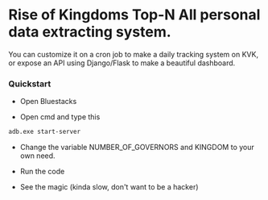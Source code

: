 # Rise of Kingdoms Top-N All personal data extracting system.

You can customize it on a cron job to make a daily tracking system on KVK, or expose an API using Django/Flask to make a beautiful dashboard.

### Quickstart

- Open Bluestacks

- Open cmd and type this 

```bash
adb.exe start-server
```

- Change the variable NUMBER_OF_GOVERNORS and KINGDOM to your own need.

- Run the code

- See the magic (kinda slow, don't want to be a hacker)


